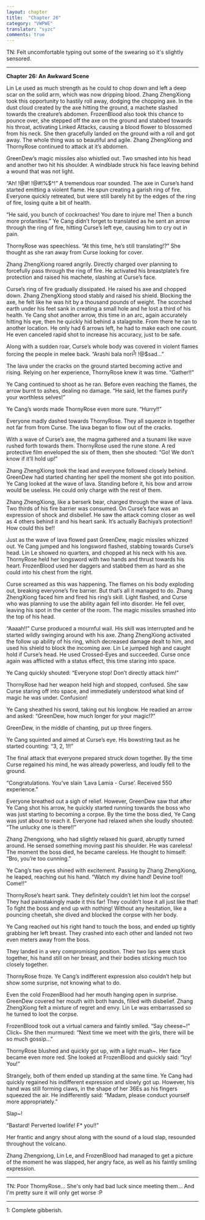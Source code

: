 ```yaml
---
layout: chapter
title:  "Chapter 26"
category: "VWPWE"
translator: "syzc"
comments: true
---
```


TN: Felt uncomfortable typing out some of the swearing so it's slightly sensored.

---

**Chapter 26: An Awkward Scene**
 
Lin Le used as much strength as he could to chop down and left a deep scar on the solid arm, which was now dripping blood. Zhang ZhengXiong took this opportunity to hastily roll away, dodging the chopping axe. In the dust cloud created by the axe hitting the ground, a machete slashed towards the creature’s abdomen.  FrozenBlood also took this chance to pounce over, she stepped off the axe on the ground and stabbed towards his throat, activating Linked Attacks, causing a blood flower to blossomed from his neck. She then gracefully landed on the ground with a roll and got away. The whole thing was so beautiful and agile. Zhang ZhengXiong and ThornyRose continued to attack at it’s abdomen.
 
GreenDew’s magic missiles also whistled out. Two smashed into his head and another two hit his shoulder. A windblade struck his face leaving behind a wound that was not light.
 
“Ah! !@#! !@#$!$%$^!” A tremendous roar sounded. The axe in Curse’s hand started emitting a violent flame. He spun creating a garish ring of fire. Everyone quickly retreated, but were still barely hit by the edges of the ring of fire, losing quite a bit of health.
 
“He said, you bunch of cockroaches! You dare to injure me! Then a bunch more profanities.” Ye Cang didn’t forget to translated as he sent an arrow through the ring of fire, hitting Curse’s left eye, causing him to cry out in pain.
 
ThornyRose was speechless. “At this time, he’s still translating!?” She thought as she ran away from Curse looking for cover.
 
Zhang ZhengXiong roared angrily. Directly charged over planning to forcefully pass through the ring of fire. He activated his breastplate’s fire protection and raised his machete, slashing at Curse’s face.

Curse’s ring of fire gradually dissipated. He raised his axe and chopped down. Zhang ZhengXiong stood stably and raised his shield. Blocking the axe, he felt like he was hit by a thousand pounds of weight. The scorched earth under his feet sank in creating a small hole and he lost a third of his health. Ye Cang shot another arrow, this time in an arc, again accurately hitting his eye, then he quickly hid behind a stalagmite. From there he ran to another location. He only had 6 arrows left, he had to make each one count. He even canceled rapid shot to increase his accuracy, just to be safe. 

Along with a sudden roar, Curse’s whole body was covered in violent flames forcing the people in melee back. “Arashi bala nori<sup>[1](#footnote1)</sup>! !@$sad...”

The lava under the cracks on the ground started becoming active and rising. Relying on her experience, ThornyRose knew it was time. “Gather!!”
 
Ye Cang continued to shoot as he ran. Before even reaching the flames, the arrow burnt to ashes, dealing no damage. “He said, let the flames purify your worthless selves!”
 
Ye Cang’s words made ThornyRose even more sure. “Hurry!!”
 
Everyone madly dashed towards ThornyRose. They all squeeze in together not far from from Curse. The lava began to flow out of the cracks. 
 
With a wave of Curse’s axe, the magma gathered and a tsunami like wave rushed forth towards them. ThornyRose used the rune stone. A red protective film enveloped the six of them, then she shouted: “Go! We don’t know if it’ll hold up!”
 
Zhang ZhengXiong took the lead and everyone followed closely behind. GreenDew had started chanting her spell the moment she got into position. Ye Cang looked at the wave of lava. Standing before it, his bow and arrow would be useless. He could only charge with the rest of them.
 
Zhang ZhengXiong, like a berserk bear, charged through the wave of lava. Two thirds of his fire barrier was consumed. On Curse’s face was an expression of shock and disbelief. He saw the attack coming closer as well as 4 others behind it and his heart sank. It’s actually Bachiya’s protection!! How could this be!!
 
Just as the wave of lava flowed past GreenDew, magic missiles whizzed out. Ye Cang jumped and his longsword flashed, stabbing towards Curse’s head. Lin Le showed no quarters, and chopped at his neck with his axe. ThornyRose held her longsword with two hands and thrust towards his heart. FrozenBlood used her daggers and stabbed them as hard as she could into his chest from the right. 
 
Curse screamed as this was happening. The flames on his body exploding out, breaking everyone’s fire barrier. But that’s all it managed to do. Zhang ZhengXiong faced him and fired his ring’s skill. Light flashed, and Curse who was planning to use the ability again fell into disorder. He fell over, leaving his spot in the center of the room. The magic missiles smashed into the top of his head.
 
“Aaaah!!” Curse produced a mournful wail. His skill was interrupted and he started wildly swinging around with his axe. Zhang ZhengXiong activated the follow up ability of his ring, which decreased damage dealt to him, and used his shield to block the incoming axe. Lin Le jumped high and caught hold if Curse’s head. He used Crossed-Eyes and succeeded. Curse once again was afflicted with a status effect, this time staring into space.
 
Ye Cang quickly shouted: “Everyone stop! Don’t directly attack him!”
 
ThornyRose had her weapon held high and stopped, confused. She saw Curse staring off into space, and immediately understood what kind of magic he was under. Confusion!
 
Ye Cang sheathed his sword, taking out his longbow. He readied an arrow and asked: “GreenDew, how much longer for your magic!?”
 
GreenDew, in the middle of chanting, put up three fingers. 
 
Ye Cang squinted and aimed at Curse’s eye. His bowstring taut as he started counting: “3, 2, 1!!”
 
The final attack that everyone prepared struck down together. By the time Curse regained his mind, he was already powerless, and loudly fell to the ground.
 
“Congratulations. You’ve slain ‘Lava Lamia - Curse’. Received 550 experience.”
 
Everyone breathed out a sigh of relief. However, GreenDew saw that after Ye Cang shot his arrow, he quickly started running towards the boss who was just starting to becoming a corpse. By the time the boss died, Ye Cang was just about to reach it. Everyone had relaxed when she loudly shouted: “The unlucky one is there!!”
 
Zhang Zhengxiong, who had slightly relaxed his guard, abruptly turned around. He sensed something moving past his shoulder. He was careless! The moment the boss died, he became careless. He thought to himself: “Bro, you’re too cunning.” 
 
Ye Cang’s two eyes shined with excitement. Passing by Zhang ZhengXiong, he leaped, reaching out his hand. “Watch my divine hand! Devine tool! Come!!”

ThornyRose’s heart sank. They definitely couldn’t let him loot the corpse! They had painstakingly made it this far! They couldn’t lose it all just like that! To fight the boss and end up with nothing! Without any hesitation, like a pouncing cheetah, she dived and blocked the corpse with her body. 
 
Ye Cang reached out his right hand to touch the boss, and ended up tightly grabbing her left breast. They crashed into each other and landed not two even meters away from the boss.
 
They landed in a very compromising position. Their two lips were stuck together, his hand still on her breast, and their bodies sticking much too closely together.
 
ThornyRose froze. Ye Cang’s indifferent expression also couldn’t help but show some surprise, not knowing what to do. 
 
Even the cold FrozenBlood had her mouth hanging open in surprise. GreenDew covered her mouth with both hands, filled with disbelief. Zhang ZhengXiong felt a mixture of regret and envy. Lin Le was embarrassed so he turned to loot the corpse.
 
FrozenBlood took out a virtual camera and faintly smiled. “Say cheese~!” Click~ She then murmured: “Next time we meet with the girls, there will be so much gossip...”
 
ThornyRose blushed and quickly got up, with a light muah~. Her face became even more red. She looked at FrozenBlood and quickly said: “Icy! You!”
 
Strangely, both of them ended up standing at the same time. Ye Cang had quickly regained his indifferent expression and slowly got up. However, his hand was still forming claws, in the shape of her 36Es as his fingers squeezed the air. He indifferently said: “Madam, please conduct yourself more appropriately.”
 
Slap~!
 
“Bastard! Perverted lowlife! F* you!!”
 
Her frantic and angry shout along with the sound of a loud slap, resounded throughout the volcano.  
 
Zhang Zhengxiong, Lin Le, and FrozenBlood had managed to get a picture of the moment he was slapped, her angry face, as well as his faintly smiling expression.

---

TN: Poor ThornyRose... She's only had bad luck since meeting them... And I'm pretty sure it will only get worse :P

---

<a name="footnote1">1</a>: Complete gibberish.